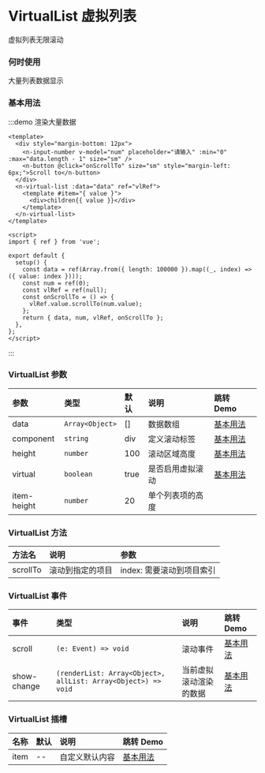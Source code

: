 # VirtualList 虚拟列表

虚拟列表无限滚动

### 何时使用

大量列表数据显示

### 基本用法

:::demo 渲染大量数据

```vue
<template>
  <div style="margin-bottom: 12px">
    <n-input-number v-model="num" placeholder="请输入" :min="0" :max="data.length - 1" size="sm" />
    <n-button @click="onScrollTo" size="sm" style="margin-left: 6px;">Scroll to</n-button>
  </div>
  <n-virtual-list :data="data" ref="vlRef">
    <template #item="{ value }">
      <div>children{{ value }}</div>
    </template>
  </n-virtual-list>
</template>

<script>
import { ref } from 'vue';

export default {
  setup() {
    const data = ref(Array.from({ length: 100000 }).map((_, index) => ({ value: index })));
    const num = ref(0);
    const vlRef = ref(null);
    const onScrollTo = () => {
      vlRef.value.scrollTo(num.value);
    };
    return { data, num, vlRef, onScrollTo };
  },
};
</script>
```

:::

### VirtualList 参数

| 参数        | 类型            | 默认 | 说明             | 跳转 Demo             |
| :---------- | :-------------- | :--- | :--------------- | :-------------------- |
| data        | `Array<Object>` | []   | 数据数组         | [基本用法](#基本用法) |
| component   | `string`        | div  | 定义滚动标签     | [基本用法](#基本用法) |
| height      | `number`        | 100  | 滚动区域高度     | [基本用法](#基本用法) |
| virtual     | `boolean`       | true | 是否启用虚拟滚动 | [基本用法](#基本用法) |
| item-height | `number`        | 20   | 单个列表项的高度 |                       |

### VirtualList 方法

| 方法名   | 说明             | 参数                      |
| :------- | :--------------- | :------------------------ |
| scrollTo | 滚动到指定的项目 | index: 需要滚动到项目索引 |

### VirtualList 事件

| 事件        | 类型                                                          | 说明                   | 跳转 Demo             |
| :---------- | :------------------------------------------------------------ | :--------------------- | :-------------------- |
| scroll      | `(e: Event) => void`                                          | 滚动事件               | [基本用法](#基本用法) |
| show-change | `(renderList: Array<Object>, allList: Array<Object>) => void` | 当前虚拟滚动渲染的数据 | [基本用法](#基本用法) |

### VirtualList 插槽

| 名称 | 默认 | 说明           | 跳转 Demo             |
| :--- | :--- | :------------- | :-------------------- |
| item | --   | 自定义默认内容 | [基本用法](#基本用法) |
